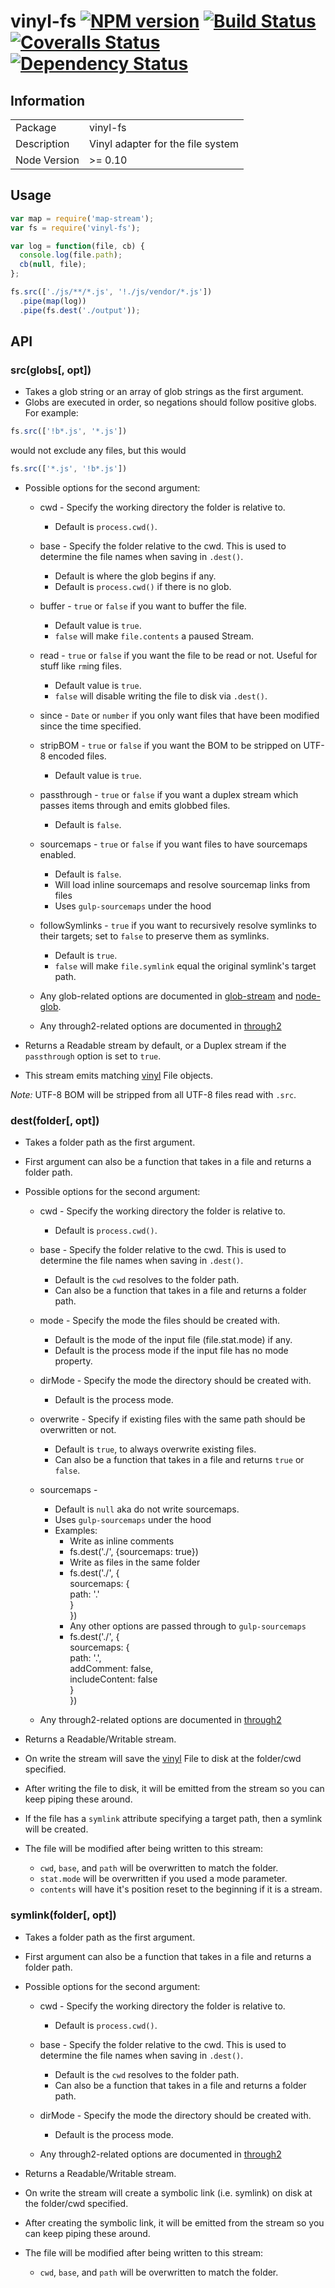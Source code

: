 # vinyl-fs [![NPM version][npm-image]][npm-url] [![Build Status][travis-image]][travis-url] [![Coveralls Status][coveralls-image]][coveralls-url] [![Dependency Status][depstat-image]][depstat-url]
## Information
<table>
  <tr><td>Package</td><td>vinyl-fs</td></tr>
  <tr><td>Description</td><td>Vinyl adapter for the file system</td></tr>
  <tr><td>Node Version</td><td>>= 0.10</td></tr>
</table>

## Usage

```javascript
var map = require('map-stream');
var fs = require('vinyl-fs');

var log = function(file, cb) {
  console.log(file.path);
  cb(null, file);
};

fs.src(['./js/**/*.js', '!./js/vendor/*.js'])
  .pipe(map(log))
  .pipe(fs.dest('./output'));
```

## API
### src(globs[, opt])
- Takes a glob string or an array of glob strings as the first argument.
- Globs are executed in order, so negations should follow positive globs. For example:

```js
fs.src(['!b*.js', '*.js'])
```

would not exclude any files, but this would

```js
fs.src(['*.js', '!b*.js'])
```

- Possible options for the second argument:
  - cwd - Specify the working directory the folder is relative to.
    - Default is `process.cwd()`.

  - base - Specify the folder relative to the cwd. This is used to determine the file names when saving in `.dest()`.
    - Default is where the glob begins if any.
    - Default is `process.cwd()` if there is no glob.

  - buffer - `true` or `false` if you want to buffer the file.
    - Default value is `true`.
    - `false` will make `file.contents` a paused Stream.

  - read - `true` or `false` if you want the file to be read or not. Useful for stuff like `rm`ing files.
    - Default value is `true`.
    - `false` will disable writing the file to disk via `.dest()`.

  - since - `Date` or `number` if you only want files that have been modified since the time specified.
  - stripBOM - `true` or `false` if you want the BOM to be stripped on UTF-8 encoded files.
    - Default value is `true`.

  - passthrough - `true` or `false` if you want a duplex stream which passes items through and emits globbed files.
    - Default is `false`.

  - sourcemaps - `true` or `false` if you want files to have sourcemaps enabled.
    - Default is `false`.
    - Will load inline sourcemaps and resolve sourcemap links from files
    - Uses `gulp-sourcemaps` under the hood

  - followSymlinks - `true` if you want to recursively resolve symlinks to their targets; set to `false` to preserve them as symlinks.
    - Default is `true`.
    - `false` will make `file.symlink` equal the original symlink's target path.

  - Any glob-related options are documented in [glob-stream] and [node-glob].

  - Any through2-related options are documented in [through2]

- Returns a Readable stream by default, or a Duplex stream if the `passthrough` option is set to `true`.
- This stream emits matching [vinyl] File objects.

_Note:_ UTF-8 BOM will be stripped from all UTF-8 files read with `.src`.

### dest(folder[, opt])
- Takes a folder path as the first argument.
- First argument can also be a function that takes in a file and returns a folder path.
- Possible options for the second argument:
  - cwd - Specify the working directory the folder is relative to.
    - Default is `process.cwd()`.

  - base - Specify the folder relative to the cwd. This is used to determine the file names when saving in `.dest()`.
    - Default is the `cwd` resolves to the folder path.
    - Can also be a function that takes in a file and returns a folder path.

  - mode - Specify the mode the files should be created with.
    - Default is the mode of the input file (file.stat.mode) if any.
    - Default is the process mode if the input file has no mode property.

  - dirMode - Specify the mode the directory should be created with.
    - Default is the process mode.

  - overwrite - Specify if existing files with the same path should be overwritten or not.
    - Default is `true`, to always overwrite existing files.
    - Can also be a function that takes in a file and returns `true` or `false`.

  - sourcemaps -
    - Default is `null` aka do not write sourcemaps.
    - Uses `gulp-sourcemaps` under the hood
    - Examples:
      - Write as inline comments
      - fs.dest('./', {sourcemaps: true})
      - Write as files in the same folder
      - fs.dest('./', {<br>  sourcemaps: {<br>    path: '.'<br>  }<br>})
      - Any other options are passed through to `gulp-sourcemaps`
      - fs.dest('./', {<br>  sourcemaps: {<br>    path: '.',<br>    addComment: false,<br>    includeContent: false<br>  }<br>})

  - Any through2-related options are documented in [through2]

- Returns a Readable/Writable stream.
- On write the stream will save the [vinyl] File to disk at the folder/cwd specified.
- After writing the file to disk, it will be emitted from the stream so you can keep piping these around.
- If the file has a `symlink` attribute specifying a target path, then a symlink will be created.
- The file will be modified after being written to this stream:
  - `cwd`, `base`, and `path` will be overwritten to match the folder.
  - `stat.mode` will be overwritten if you used a mode parameter.
  - `contents` will have it's position reset to the beginning if it is a stream.

### symlink(folder[, opt])
- Takes a folder path as the first argument.
- First argument can also be a function that takes in a file and returns a folder path.
- Possible options for the second argument:
  - cwd - Specify the working directory the folder is relative to.
    - Default is `process.cwd()`.

  - base - Specify the folder relative to the cwd. This is used to determine the file names when saving in `.dest()`.
    - Default is the `cwd` resolves to the folder path.
    - Can also be a function that takes in a file and returns a folder path.

  - dirMode - Specify the mode the directory should be created with.
    - Default is the process mode.

  - Any through2-related options are documented in [through2]

- Returns a Readable/Writable stream.
- On write the stream will create a symbolic link (i.e. symlink) on disk at the folder/cwd specified.
- After creating the symbolic link, it will be emitted from the stream so you can keep piping these around.
- The file will be modified after being written to this stream:
  - `cwd`, `base`, and `path` will be overwritten to match the folder.

[glob-stream]: https://github.com/gulpjs/glob-stream
[node-glob]: https://github.com/isaacs/node-glob
[gaze]: https://github.com/shama/gaze
[glob-watcher]: https://github.com/gulpjs/glob-watcher
[vinyl]: https://github.com/gulpjs/vinyl
[through2]: https://github.com/rvagg/through2
[npm-url]: https://www.npmjs.com/package/vinyl-fs
[npm-image]: https://badge.fury.io/js/vinyl-fs.svg
[travis-url]: https://travis-ci.org/gulpjs/vinyl-fs
[travis-image]: https://travis-ci.org/gulpjs/vinyl-fs.svg?branch=master
[coveralls-url]: https://coveralls.io/r/wearefractal/vinyl-fs
[coveralls-image]: https://img.shields.io/coveralls/wearefractal/vinyl-fs.svg?style=flat
[depstat-url]: https://david-dm.org/gulpjs/vinyl-fs
[depstat-image]: https://david-dm.org/gulpjs/vinyl-fs.svg
